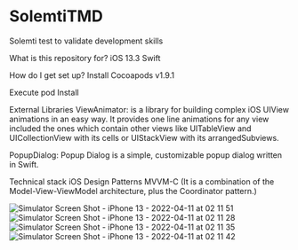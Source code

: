 # SolemtiTMD
Solemti test to validate development skills


What is this repository for?
iOS 13.3
Swift



How do I get set up?
Install Cocoapods v1.9.1

Execute pod Install




External Libraries
ViewAnimator: is a library for building complex iOS UIView animations in an easy way. It provides one line animations for any view included the ones which contain other views like UITableView and UICollectionView with its cells or UIStackView with its arrangedSubviews.



PopupDialog: Popup Dialog is a simple, customizable popup dialog written in Swift.





Technical stack
iOS Design Patterns MVVM-C (It is a combination of the Model-View-ViewModel architecture, plus the Coordinator pattern.)


![Simulator Screen Shot - iPhone 13 - 2022-04-11 at 02 11 51](https://user-images.githubusercontent.com/93277564/162684520-0ed679ae-43e1-4019-aa98-2b7f8feca4d4.png)
![Simulator Screen Shot - iPhone 13 - 2022-04-11 at 02 11 28](https://user-images.githubusercontent.com/93277564/162684530-ab76def8-c8b6-4eca-8400-c923dcb36903.png)
![Simulator Screen Shot - iPhone 13 - 2022-04-11 at 02 11 35](https://user-images.githubusercontent.com/93277564/162684536-170cff1c-1281-4bed-9ad5-c809f0694c39.png)
![Simulator Screen Shot - iPhone 13 - 2022-04-11 at 02 11 42](https://user-images.githubusercontent.com/93277564/162684547-13ae9825-2aa6-4084-8c0b-e355a3aafb48.png)
